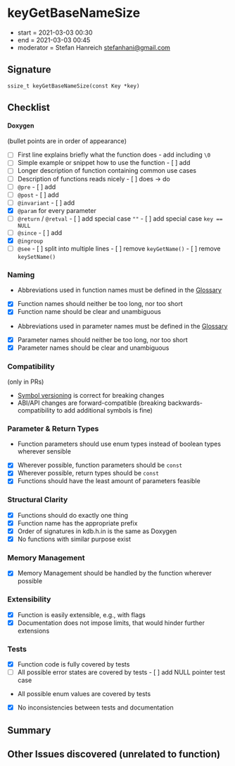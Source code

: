 # keyGetBaseNameSize

- start = 2021-03-03 00:30
- end = 2021-03-03 00:45
- moderator = Stefan Hanreich <stefanhani@gmail.com>

## Signature

`ssize_t keyGetBaseNameSize(const Key *key)`

## Checklist

#### Doxygen

(bullet points are in order of appearance)

- [ ] First line explains briefly what the function does - add including `\0`
- [ ] Simple example or snippet how to use the function - [ ] add
- [ ] Longer description of function containing common use cases
- [ ] Description of functions reads nicely - [ ] does -> do
- [ ] `@pre` - [ ] add
- [ ] `@post` - [ ] add
- [ ] `@invariant` - [ ] add
- [x] `@param` for every parameter
- [ ] `@return` / `@retval` - [ ] add special case `""` - [ ] add special case `key == NULL`
- [ ] `@since` - [ ] add
- [x] `@ingroup`
- [ ] `@see` - [ ] split into multiple lines - [ ] remove `keyGetName()` - [ ] remove `keySetName()`

### Naming

- Abbreviations used in function names must be defined in the
  [Glossary](/doc/help/elektra-glossary.md)
- [x] Function names should neither be too long, nor too short
- [x] Function name should be clear and unambiguous
- Abbreviations used in parameter names must be defined in the
  [Glossary](/doc/help/elektra-glossary.md)
- [x] Parameter names should neither be too long, nor too short
- [x] Parameter names should be clear and unambiguous

### Compatibility

(only in PRs)

- [Symbol versioning](/doc/dev/symbol-versioning.md)
  is correct for breaking changes
- ABI/API changes are forward-compatible (breaking backwards-compatibility
  to add additional symbols is fine)

### Parameter & Return Types

- Function parameters should use enum types instead of boolean types
  wherever sensible
- [x] Wherever possible, function parameters should be `const`
- [x] Wherever possible, return types should be `const`
- [x] Functions should have the least amount of parameters feasible

### Structural Clarity

- [x] Functions should do exactly one thing
- [x] Function name has the appropriate prefix
- [x] Order of signatures in kdb.h.in is the same as Doxygen
- [x] No functions with similar purpose exist

### Memory Management

- [x] Memory Management should be handled by the function wherever possible

### Extensibility

- [x] Function is easily extensible, e.g., with flags
- [x] Documentation does not impose limits, that would hinder further extensions

### Tests

- [x] Function code is fully covered by tests
- [ ] All possible error states are covered by tests - [ ] add NULL pointer test case
- All possible enum values are covered by tests
- [x] No inconsistencies between tests and documentation

## Summary

## Other Issues discovered (unrelated to function)
